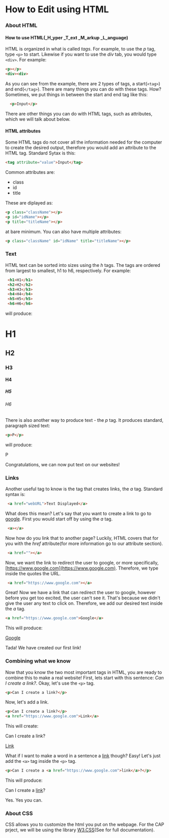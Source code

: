 # How to Edit using HTML
### About HTML
#### How to use HTML(_H_yper _T_ext _M_arkup _L_anguage)
HTML is organized in what is called *tags*. For example, to use the *p* tag, type ```<p>``` to start. Likewise if you want to use the *div* tab, you would type ```<div>```. For example:
 ```html
 <p></p>
 <div><div>
 ```
As you can see from the example, there are 2 types of tags, a start(```<tag>```) and end(```</tag>```). There are many things you can do with these tags. How? Sometimes, we put things in between the start and end tag like this:
```html
  <p>Input</p>  
```
There are other things you can do with HTML tags, such as attributes, which we will talk about below.
#### HTML attributes
Some HTML tags do not cover all the information needed for the computer to create the desired output, therefore you would add an attribute to the HTML tag. Standard Sytax is this:
```html
<tag attribute="value">Input</tag>
```
Common attributes are:
  * class
  * id
  * title
 
 These are diplayed as:
 ```html
 <p class="className"></p>
 <p id="idName"></p>
 <p title="titleName"></p>
 ```
 at bare minimum. You can also have multiple attributes:
 ```html
<p class="className" id="idName" title="titleName"></p>
```
### Text
HTML text can be sorted into sizes using the *h* tags. The tags are ordered from largest to smallest, h1 to h6, respectively. For example:
```html
 <h1>H1</h1>
 <h2>H2</h2>
 <h3>H3</h3>
 <h4>H4</h4>
 <h5>H5</h5>
 <h6>H6</h6>
 ```
will produce:
# H1
## H2
### H3
#### H4
##### H5
###### H6
There is also another way to produce text - the *p* tag. It produces standard, paragraph sized text:
 ```html
 <p>P</p>
 ```
 will produce:
 
 P
 
 Congratulations, we can now put text on our websites!
### Links
Another useful tag to know is the tag that creates links, the *a* tag. Standard syntax is:
```html
 <a href="webURL">Text Displayed</a>
 ```
 What does this mean? Let's say that you want to create a link to go to [google](https://www.google.com). First you would start off by using the *a* tag.
```html
 <a></a>
 ```
 Now how do you link that to another page? Luckily, HTML covers that for you with the *href* attribute(for more information go to our attribute section).
```html
 <a href=""></a>
 ```
Now, we want the link to redirect the user to google, or more specifically, [https://www.google.com](https://www.google.com). Therefore, we type inside the quotes the URL.
```html
 <a href="https://www.google.com"></a>
 ```
Great! Now we have a link that can redirect the user to google, however before you get too excited, the user can't see it. That's because we didn't give the user any text to click on. Therefore, we add our desired text inside the *a* tag.
 ```html
 <a href="https://www.google.com">Google</a>
 ```
 This will produce:
 
 [Google](https://www.google.com)
 
 Tada! We have created our first link!
### Combining what we know
Now that you know the two most important tags in HTML, you are ready to combine this to make a real website! First, lets start with this sentence: *Can I create a link?*. Okay, let's use the ```<p>``` tag.
```html
<p>Can I create a link?</p>
```
Now, let's add a link.
```html
<p>Can I create a link?</p>
<a href="https://www.google.com">Link</a>
```
This will create:

Can I create a link?

[Link](https://www.google.com)

What if I want to make a word in a sentence a [link](https://www.google.com) though? Easy! Let's just add the ```<a>``` tag inside the ```<p>``` tag.
```html
<p>Can I create a <a href="https://www.google.com">link</a>?</p>
```
This will produce:

Can I create a [link](https://www.google.com)?

Yes. Yes you can.
### About CSS
CSS allows you to customize the html you put on the webpage. For the CAP prject, we will be using the library [W3.CSS](https://www.w3schools.com/w3css/)(See for full documentation).

